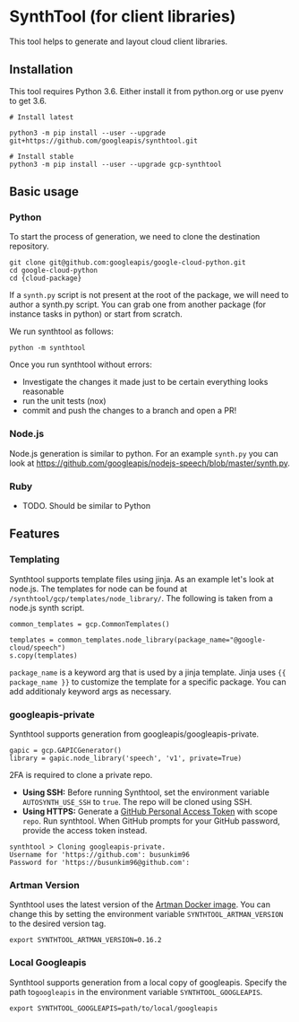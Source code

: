 # SynthTool (for client libraries)

This tool helps to generate and layout cloud client libraries. 

## Installation

This tool requires Python 3.6. Either install it from python.org or use
pyenv to get 3.6.


```
# Install latest

python3 -m pip install --user --upgrade git+https://github.com/googleapis/synthtool.git

# Install stable
python3 -m pip install --user --upgrade gcp-synthtool
```

## Basic usage

### Python

To start the process of generation, we need to clone the destination repository.

```
git clone git@github.com:googleapis/google-cloud-python.git
cd google-cloud-python
cd {cloud-package}
```

If a `synth.py` script is not present at the root of the package, we will need
to author a synth.py script. You can grab one from another package 
(for instance tasks in python) or start from scratch.

We run synthtool as follows:
```
python -m synthtool
```

Once you run synthtool without errors:
- Investigate the changes it made just to be certain everything looks reasonable
- run the unit tests (nox)
- commit and push the changes to a branch and open a PR!

### Node.js
Node.js generation is similar to python. For an example `synth.py` you can look at https://github.com/googleapis/nodejs-speech/blob/master/synth.py.

### Ruby
- TODO. Should be similar to Python


## Features
### Templating
Synthtool supports template files using jinja. As an example let's look at node.js. The templates for node can be found at `/synthtool/gcp/templates/node_library/`. The following is taken from a node.js synth script.

```
common_templates = gcp.CommonTemplates()

templates = common_templates.node_library(package_name="@google-cloud/speech")
s.copy(templates)
```

`package_name` is a keyword arg that is used by a jinja template. Jinja uses `{{ package_name }}` to customize the template for a specific package. You can add additionaly keyword args as necessary.

### googleapis-private
Synthtool supports generation from googleapis/googleapis-private. 

```
gapic = gcp.GAPICGenerator()
library = gapic.node_library('speech', 'v1', private=True)
```
2FA is required to clone a private repo. 

* **Using SSH:** Before running Synthtool, set the environment variable `AUTOSYNTH_USE_SSH` to `true`. The repo will be cloned using SSH.
* **Using HTTPS:** Generate a [GitHub Personal Access Token](https://github.com/settings/tokens) with scope `repo`. Run synthtool. When GitHub prompts for your GitHub password, provide the access token instead.
```
synthtool > Cloning googleapis-private.
Username for 'https://github.com': busunkim96
Password for 'https://busunkim96@github.com':
```

### Artman Version
Synthtool uses the latest version of the [Artman Docker image](https://hub.docker.com/r/googleapis/artman). You can change this by setting the environment variable `SYNTHTOOL_ARTMAN_VERSION` to the desired version tag.

```
export SYNTHTOOL_ARTMAN_VERSION=0.16.2
```

### Local Googleapis
Synthtool supports generation from a local copy of googleapis. Specify the path to`googleapis` in the environment variable `SYNTHTOOL_GOOGLEAPIS`.

```
export SYNTHTOOL_GOOGLEAPIS=path/to/local/googleapis
```
